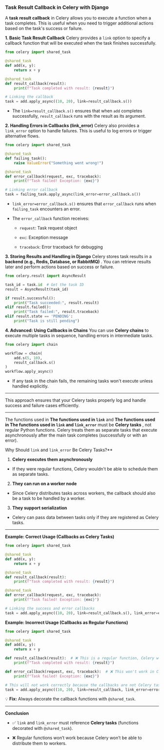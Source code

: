 ### Task Result Callback in Celery with Django

A **task result callback**  in Celery allows you to execute a function when a task completes. This is useful when you need to trigger additional actions based on the task's success or failure.

**1. Basic Task Result Callback** Celery provides a `link` option to specify a callback function that will be executed when the task finishes successfully.

```python
from celery import shared_task

@shared_task
def add(x, y):
    return x + y

@shared_task
def result_callback(result):
    print(f"Task completed with result: {result}")

# Linking the callback
task = add.apply_async((10, 20), link=result_callback.s())
```

- The `link=result_callback.s()` ensures that when `add` completes successfully, `result_callback` runs with the result as its argument.

**2. Handling Errors in Callbacks (link_error)** Celery also provides a `link_error` option to handle failures. This is useful to log errors or trigger alternative flows.

```python
from celery import shared_task

@shared_task
def failing_task():
    raise ValueError("Something went wrong!")

@shared_task
def error_callback(request, exc, traceback):
    print(f"Task failed! Exception: {exc}")

# Linking error callback
task = failing_task.apply_async(link_error=error_callback.s())
```

- `link_error=error_callback.s()` ensures that `error_callback` runs when `failing_task` encounters an error.

- The `error_callback` function receives:
  - `request`: Task request object

  - `exc`: Exception message

  - `traceback`: Error traceback for debugging

**3. Storing Results and Handling in Django** Celery stores task results in a **backend (e.g., Redis, Database, or RabbitMQ)** . You can retrieve results later and perform actions based on success or failure.

```python
from celery.result import AsyncResult

task_id = task.id  # Get the task ID
result = AsyncResult(task_id)

if result.successful():
    print("Task succeeded:", result.result)
elif result.failed():
    print("Task failed:", result.traceback)
elif result.state == 'PENDING':
    print("Task is still pending")
```

**4. Advanced: Using Callbacks in Chains** You can use **Celery chains**  to execute multiple tasks in sequence, handling errors in intermediate tasks.

```python
from celery import chain

workflow = chain(
    add.s(5, 10),
    result_callback.s()
)
workflow.apply_async()
```

- If any task in the chain fails, the remaining tasks won't execute unless handled explicitly.

---

This approach ensures that your Celery tasks properly log and handle success and failure cases efficiently.

---

The functions used in **The functions used in `link`**  and **The functions used in **The functions used in `link`**  and `link_error`**  must be **Celery tasks** , not regular Python functions.
Celery treats them as separate tasks that execute asynchronously after the main task completes (successfully or with an error).

Why Should `link` and `link_error` Be Celery Tasks?**  

1. **Celery executes them asynchronously**

- If they were regular functions, Celery wouldn't be able to schedule them as separate tasks.

2. **They can run on a worker node**

- Since Celery distributes tasks across workers, the callback should also be a task to be handled by a worker.

3. **They support serialization**

- Celery can pass data between tasks only if they are registered as Celery tasks.

---

**Example: Correct Usage (Callbacks as Celery Tasks)**

```python
from celery import shared_task

@shared_task
def add(x, y):
    return x + y

@shared_task
def result_callback(result):
    print(f"Task completed with result: {result}")

@shared_task
def error_callback(request, exc, traceback):
    print(f"Task failed! Exception: {exc}")

# Linking the success and error callbacks
task = add.apply_async((10, 20), link=result_callback.s(), link_error=error_callback.s())
```

**Example: Incorrect Usage (Callbacks as Regular Functions)**

```python
from celery import shared_task

@shared_task
def add(x, y):
    return x + y

def result_callback(result):  # ❌ This is a regular function, Celery won't execute it
    print(f"Task completed with result: {result}")

def error_callback(request, exc, traceback):  # ❌ This won't work in Celery
    print(f"Task failed! Exception: {exc}")

# This will not work correctly because the callbacks are not Celery tasks
task = add.apply_async((10, 20), link=result_callback, link_error=error_callback)
```

💡 **Fix:**  Always decorate the callback functions with `@shared_task`.

---

**Conclusion**  

- ✅ `link` and `link_error` must reference **Celery tasks**  (functions decorated with `@shared_task`).

- ❌ Regular functions won’t work because Celery won’t be able to distribute them to workers.

